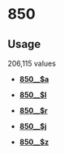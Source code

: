 # 850

## Usage

206,115 values

-   **[850\_\_$a](../../tags/850/850__a-1.md)**  

-   **[850\_\_$l](../../tags/850/850__l-2.md)**  

-   **[850\_\_$r](../../tags/850/850__r-3.md)**  

-   **[850\_\_$j](../../tags/850/850__j-4.md)**  

-   **[850\_\_$z](../../tags/850/850__z-5.md)**  


